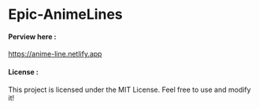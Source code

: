 # Epic-AnimeLines
#### Perview here : 
https://anime-line.netlify.app





#### License :
This project is licensed under the MIT License.
Feel free to use and modify it!
